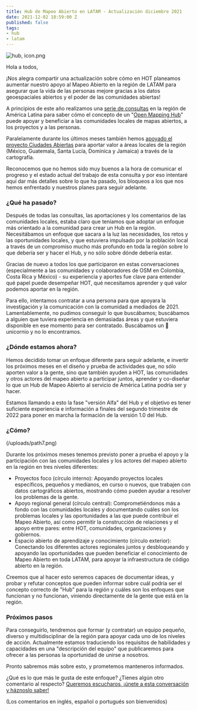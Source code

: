 ```yaml
---
title: Hub de Mapeo Abierto en LATAM - Actualización diciembre 2021
date: 2021-12-02 18:59:00 Z
published: false
tags:
- hub
- latam
---
```


![hub, icon.png](/uploads/hub,%20icon.png)

Hola a todos,  

¡Nos alegra compartir una actualización sobre cómo en HOT planeamos aumentar nuestro apoyo al Mapeo Abierto en la región de LATAM para asegurar que la vida de las personas mejore gracias a los datos geoespaciales abiertos y el poder de las comunidades abiertas!  

A principios de este año realizamos una [serie de consultas](https://www.hotosm.org/updates/ayuda-a-impulsar-openstreetmap-en-latinoamerica/) en la región de América Latina para saber cómo el concepto de un "[Open Mapping Hub](https://www.openstreetmap.org/user/RebeccaF/diary/396229)" puede apoyar y beneficiar a las comunidades locales de mapas abiertos, a los proyectos y a las personas.  

Paralelamente durante los últimos meses también hemos [apoyado el proyecto Ciudades Abiertas](https://www.hotosm.org/updates/como-mejorar-la-preparacion-y-la-capacidad-de-respuesta-de-las-comunidades-ante-los-desastres-en-america-latina-y-el-caribe-con-datos-geoespaciales-creados-de-manera-participativa/) para aportar valor a áreas locales de la región (México, Guatemala, Santa Lucía, Dominica y Jamaica) a través de la cartografía.  

Reconocemos que no hemos sido muy buenos a la hora de comunicar el progreso y el estado actual del trabajo de esta consulta y por eso intentaré aquí dar más detalles sobre lo que ha pasado, los bloqueos a los que nos hemos enfrentado y nuestros planes para seguir adelante.

### ¿Qué ha pasado?  

Después de todas las consultas, las aportaciones y los comentarios de las comunidades locales, estaba claro que teníamos que adoptar un enfoque más orientado a la comunidad para crear un Hub en la región. Necesitábamos un enfoque que sacara a la luz las necesidades, los retos y las oportunidades locales, y que estuviera impulsado por la población local a través de un compromiso mucho más profundo en toda la región sobre lo que debería ser y hacer el Hub, y no sólo sobre dónde debería estar.  

Gracias de nuevo a todos los que participaron en estas conversaciones (especialmente a las comunidades y colaboradores de OSM en Colombia, Costa Rica y México) - su experiencia y aportes fue clave para entender qué papel puede desempeñar HOT, qué necesitamos aprender y qué valor podemos aportar en la región.  

Para ello, intentamos contratar a una persona para que apoyara la investigación y la comunicación con la comunidad a mediados de 2021. Lamentablemente, no pudimos conseguir lo que buscábamos; buscábamos a alguien que tuviera experiencia en demasiadas áreas y que estuviera disponible en ese momento para ser contratado. Buscábamos un 🦄 unicornio y no lo encontramos.

### ¿Dónde estamos ahora?

Hemos decidido tomar un enfoque diferente para seguir adelante, e invertir los próximos meses en el diseño y prueba de actividades que, no sólo aporten valor a la gente, sino que también ayuden a HOT, las comunidades y otros actores del mapeo abierto a participar juntos, aprender y co-diseñar lo que un Hub de Mapeo Abierto al servicio de América Latina podría ser y hacer.   

Estamos llamando a esto la fase "versión Alfa" del Hub y el objetivo es tener suficiente experiencia e información a finales del segundo trimestre de 2022 para poner en marcha la formación de la versión 1.0 del Hub.

### ¿Cómo?

(/uploads/path7.png) 

Durante los próximos meses tenemos previsto poner a prueba el apoyo y la participación con las comunidades locales y los actores del mapeo abierto en la región en tres niveles diferentes:  

* Proyectos foco (círculo interno): Apoyando proyectos locales específicos, pequeños y medianos, en curso o nuevos, que trabajen con datos cartográficos abiertos, mostrando cómo pueden ayudar a resolver los problemas de la gente.
* Apoyo regional general (círculo central): Comprometiéndonos más a fondo con las comunidades locales y documentando cuáles son los problemas locales y las oportunidades a las que puede contribuir el Mapeo Abierto, así como permitir la construcción de relaciones y el apoyo entre pares: entre HOT, comunidades, organizaciones y gobiernos.
* Espacio abierto de aprendizaje y conocimiento (círculo exterior): Conectando los diferentes actores regionales juntos y desbloqueando y apoyando las oportunidades que pueden beneficiar el conocimiento de Mapeo Abierto en toda LATAM, para apoyar la infraestructura de código abierto en la región.  

Creemos que al hacer esto seremos capaces de documentar ideas, y probar y refutar conceptos que pueden informar sobre cuál podría ser el concepto correcto de "Hub" para la región y cuáles son los enfoques que funcionan y no funcionan, viniendo directamente de la gente que está en la región.

### Próximos pasos

Para conseguirlo, tendremos que formar (y contratar) un equipo pequeño, diverso y multidisciplinar de la región para apoyar cada uno de los niveles de acción. Actualmente estamos traduciendo los requisitos de habilidades y capacidades en una "descripción del equipo" que publicaremos para ofrecer a las personas la oportunidad de unirse a nosotros.  

Pronto sabremos más sobre esto, y prometemos manteneros informados.   

¿Qué es lo que más le gusta de este enfoque? ¿Tienes algún otro comentario al respecto? [Queremos escucharos, ¡únete a esta conversación y háznoslo saber!](https://loomio.hotosm.org/d/Zg6DxHzE/open-mapping-hub-latam-dec-2021)  

(Los comentarios en inglés, español o portugués son bienvenidos)